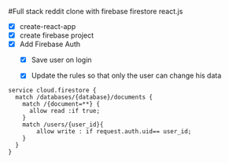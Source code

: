 #Full stack reddit clone with firebase firestore react.js 


* [x] create-react-app
* [x] create firebase project
* [x] Add Firebase Auth
    * [x] Save user on login
    * [x] Update the rules so that only the user can change his data




```
service cloud.firestore {
  match /databases/{database}/documents {
    match /{document=**} {
      allow read :if true;
    }
    match /users/{user_id}{
    	allow write : if request.auth.uid== user_id;
    }
  }
}
```